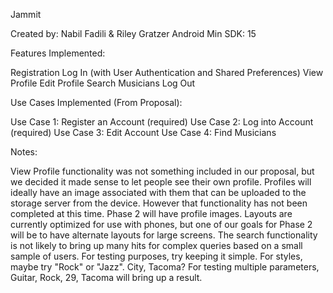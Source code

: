 Jammit

Created by: Nabil Fadili & Riley Gratzer
Android Min SDK: 15

Features Implemented:

Registration
Log In (with User Authentication and Shared Preferences)
View Profile
Edit Profile
Search Musicians
Log Out
  
Use Cases Implemented (From Proposal):

Use Case 1: Register an Account (required)
Use Case 2: Log into Account (required)
Use Case 3: Edit Account
Use Case 4: Find Musicians
  
Notes:

View Profile functionality was not something included in our proposal, but we
decided it made sense to let people see their own profile.
Profiles will ideally have an image associated with them that can be
uploaded to the storage server from the device. However that functionality
has not been completed at this time. Phase 2 will have profile images.
Layouts are currently optimized for use with phones, but one of our goals for
Phase 2 will be to have alternate layouts for large screens.
The search functionality is not likely to bring up many hits for complex
queries based on a small sample of users. For testing purposes, try keeping
it simple. For styles, maybe try "Rock" or "Jazz". City, Tacoma? For testing
multiple parameters, Guitar, Rock, 29, Tacoma will bring up a result.
